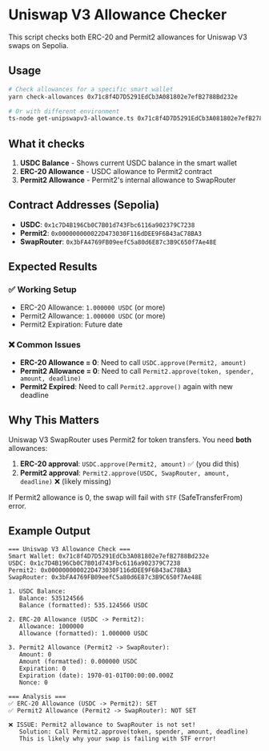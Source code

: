 # Uniswap V3 Allowance Checker

This script checks both ERC-20 and Permit2 allowances for Uniswap V3 swaps on Sepolia.

## Usage

```bash
# Check allowances for a specific smart wallet
yarn check-allowances 0x71c8f4D7D5291EdCb3A081802e7efB2788Bd232e

# Or with different environment
ts-node get-unipswapv3-allowance.ts 0x71c8f4D7D5291EdCb3A081802e7efB2788Bd232e
```

## What it checks

1. **USDC Balance** - Shows current USDC balance in the smart wallet
2. **ERC-20 Allowance** - USDC allowance to Permit2 contract
3. **Permit2 Allowance** - Permit2's internal allowance to SwapRouter

## Contract Addresses (Sepolia)

- **USDC**: `0x1c7D4B196Cb0C7B01d743Fbc6116a902379C7238`
- **Permit2**: `0x000000000022D473030F116dDEE9F6B43aC78BA3`
- **SwapRouter**: `0x3bFA4769FB09eefC5a80d6E87c3B9C650f7Ae48E`

## Expected Results

### ✅ Working Setup
- ERC-20 Allowance: `1.000000 USDC` (or more)
- Permit2 Allowance: `1.000000 USDC` (or more)
- Permit2 Expiration: Future date

### ❌ Common Issues
- **ERC-20 Allowance = 0**: Need to call `USDC.approve(Permit2, amount)`
- **Permit2 Allowance = 0**: Need to call `Permit2.approve(token, spender, amount, deadline)`
- **Permit2 Expired**: Need to call `Permit2.approve()` again with new deadline

## Why This Matters

Uniswap V3 SwapRouter uses Permit2 for token transfers. You need **both** allowances:

1. **ERC-20 approval**: `USDC.approve(Permit2, amount)` ✅ (you did this)
2. **Permit2 approval**: `Permit2.approve(USDC, SwapRouter, amount, deadline)` ❌ (likely missing)

If Permit2 allowance is 0, the swap will fail with `STF` (SafeTransferFrom) error.

## Example Output

```
=== Uniswap V3 Allowance Check ===
Smart Wallet: 0x71c8f4D7D5291EdCb3A081802e7efB2788Bd232e
USDC: 0x1c7D4B196Cb0C7B01d743Fbc6116a902379C7238
Permit2: 0x000000000022D473030F116dDEE9F6B43aC78BA3
SwapRouter: 0x3bFA4769FB09eefC5a80d6E87c3B9C650f7Ae48E

1. USDC Balance:
   Balance: 535124566
   Balance (formatted): 535.124566 USDC

2. ERC-20 Allowance (USDC -> Permit2):
   Allowance: 1000000
   Allowance (formatted): 1.000000 USDC

3. Permit2 Allowance (Permit2 -> SwapRouter):
   Amount: 0
   Amount (formatted): 0.000000 USDC
   Expiration: 0
   Expiration (date): 1970-01-01T00:00:00.000Z
   Nonce: 0

=== Analysis ===
✅ ERC-20 Allowance (USDC -> Permit2): SET
✅ Permit2 Allowance (Permit2 -> SwapRouter): NOT SET

❌ ISSUE: Permit2 allowance to SwapRouter is not set!
   Solution: Call Permit2.approve(token, spender, amount, deadline)
   This is likely why your swap is failing with STF error!
```
